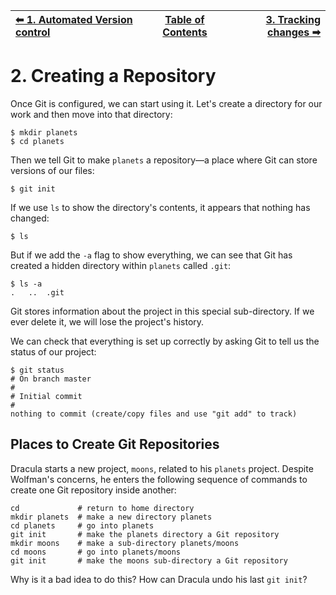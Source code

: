 | [⬅ 1. Automated Version control](01-automated-version-control.md) | [Table of Contents](00-contents.md) | [3. Tracking changes ➡](03-tracking-changes.md) |
| :---- |:----:| ----:|


# 2. Creating a Repository

Once Git is configured, we can start using it.
Let's create a directory for our work and then move into that directory:
```
$ mkdir planets
$ cd planets
```

Then we tell Git to make `planets` a repository—a place where
Git can store versions of our files:
```
$ git init
```

If we use `ls` to show the directory's contents,
it appears that nothing has changed:
```
$ ls
```

But if we add the `-a` flag to show everything,
we can see that Git has created a hidden directory within `planets` called `.git`:
```
$ ls -a
.	..	.git
```

Git stores information about the project in this special sub-directory.
If we ever delete it,
we will lose the project's history.

We can check that everything is set up correctly
by asking Git to tell us the status of our project:

```
$ git status
# On branch master
#
# Initial commit
#
nothing to commit (create/copy files and use "git add" to track)
```

## Places to Create Git Repositories

Dracula starts a new project, `moons`, related to his `planets` project.
Despite Wolfman's concerns, he enters the following sequence of commands to
create one Git repository inside another:

```
cd             # return to home directory
mkdir planets  # make a new directory planets
cd planets     # go into planets
git init       # make the planets directory a Git repository
mkdir moons    # make a sub-directory planets/moons
cd moons       # go into planets/moons
git init       # make the moons sub-directory a Git repository
```

Why is it a bad idea to do this?
How can Dracula undo his last `git init`?
